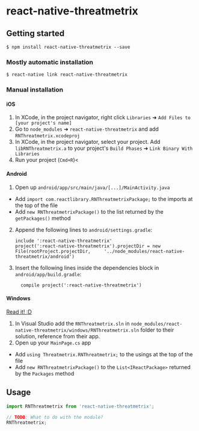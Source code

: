 
# react-native-threatmetrix

## Getting started

`$ npm install react-native-threatmetrix --save`

### Mostly automatic installation

`$ react-native link react-native-threatmetrix`

### Manual installation


#### iOS

1. In XCode, in the project navigator, right click `Libraries` ➜ `Add Files to [your project's name]`
2. Go to `node_modules` ➜ `react-native-threatmetrix` and add `RNThreatmetrix.xcodeproj`
3. In XCode, in the project navigator, select your project. Add `libRNThreatmetrix.a` to your project's `Build Phases` ➜ `Link Binary With Libraries`
4. Run your project (`Cmd+R`)<

#### Android

1. Open up `android/app/src/main/java/[...]/MainActivity.java`
  - Add `import com.reactlibrary.RNThreatmetrixPackage;` to the imports at the top of the file
  - Add `new RNThreatmetrixPackage()` to the list returned by the `getPackages()` method
2. Append the following lines to `android/settings.gradle`:
  	```
  	include ':react-native-threatmetrix'
  	project(':react-native-threatmetrix').projectDir = new File(rootProject.projectDir, 	'../node_modules/react-native-threatmetrix/android')
  	```
3. Insert the following lines inside the dependencies block in `android/app/build.gradle`:
  	```
      compile project(':react-native-threatmetrix')
  	```

#### Windows
[Read it! :D](https://github.com/ReactWindows/react-native)

1. In Visual Studio add the `RNThreatmetrix.sln` in `node_modules/react-native-threatmetrix/windows/RNThreatmetrix.sln` folder to their solution, reference from their app.
2. Open up your `MainPage.cs` app
  - Add `using Threatmetrix.RNThreatmetrix;` to the usings at the top of the file
  - Add `new RNThreatmetrixPackage()` to the `List<IReactPackage>` returned by the `Packages` method


## Usage
```javascript
import RNThreatmetrix from 'react-native-threatmetrix';

// TODO: What to do with the module?
RNThreatmetrix;
```
  